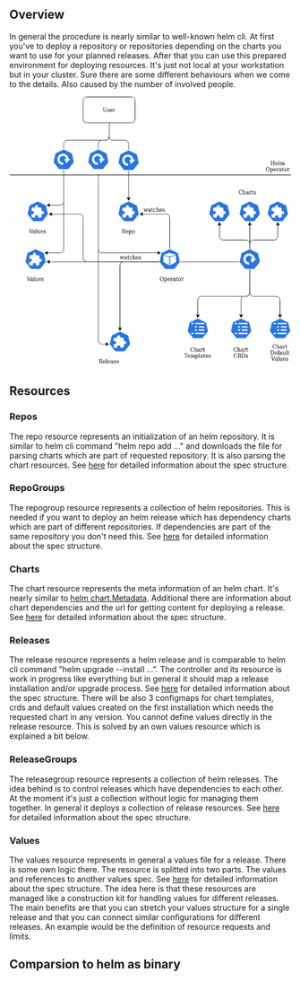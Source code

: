 ## Overview

In general the procedure is nearly similar to well-known helm cli. At first you've to deploy a repository or repositories depending on the charts you want to use for your planned releases. After that you can use this prepared environment for deploying resources. It's just not local at your workstation but in your cluster. Sure there are some different behaviours when we come to the details. Also caused by the number of involved people.

![Alt text](img/overview.png?raw=true "Overview")


## Resources

### Repos

The repo resource represents an initialization of an helm repository. It is similar to helm cli command "helm repo add ..." and downloads the file for parsing charts which are part of requested repository. It is also parsing the chart resources. See [here](apis/helm/v1alpha1/repo_types.go) for detailed information about the spec structure.

### RepoGroups

The repogroup resource represents a collection of helm repositories. This is needed if you want to deploy an helm release which has dependency charts which are part of different repositories. If dependencies are part of the same repository you don't need this. See [here](apis/helm/v1alpha1/repogroup_types.go) for detailed information about the spec structure.

### Charts

The chart resource represents the meta information of an helm chart. It's nearly similar to [helm chart.Metadata](https://github.com/helm/helm/blob/main/pkg/chart/metadata.go#L43-L80). Additional there are information about chart dependencies and the url for getting content for deploying a release. See [here](apis/helm/v1alpha1/chart_types.go) for detailed information about the spec structure.

### Releases

The release resource represents a helm release and is comparable to helm cli command "helm upgrade --install ...". The controller and its resource is work in progress like everything but in general it should map a release installation and/or upgrade process. See [here](apis/helm/v1alpha1/release_types.go) for detailed information about the spec structure. There will be also 3 configmaps for chart templates, crds and default values created on the first installation which needs the requested chart in any version. You cannot define values directly in the release resource. This is solved by an own values resource which is explained a bit below.

### ReleaseGroups

The releasegroup resource represents a collection of helm releases. The idea behind is to control releases which have dependencies to each other. At the moment it's just a collection without logic for managing them together. In general it deploys a collection of release resources. See [here](apis/helm/v1alpha1/releasegroup_types.go) for detailed information about the spec structure.

### Values

The values resource represents in general a values file for a release. There is some own logic there. The resource is splitted into two parts. The values and references to another values spec. See [here](apis/helm/v1alpha1/values_types.go) for detailed information about the spec structure. The idea here is that these resources are managed like a construction kit for handling values for different releases. The main benefits are that you can stretch your values structure for a single release and that you can connect similar configurations for different releases. An example would be the definition of resource requests and limits.

## Comparsion to helm as binary
